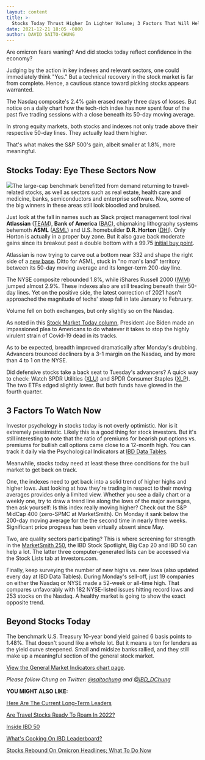 ```yaml
---
layout: content
title: >-
  Stocks Today Thrust Higher In Lighter Volume; 3 Factors That Will Help Turn The Market
date: 2021-12-21 18:05 -0800
author: DAVID SAITO-CHUNG
---
```






Are omicron fears waning? And did stocks today reflect confidence in the economy?




Judging by the action in key indexes and relevant sectors, one could immediately think "Yes." But a technical recovery in the stock market is far from complete. Hence, a cautious stance toward picking stocks appears warranted.


The Nasdaq composite's 2.4% gain erased nearly three days of losses. But notice on a daily chart how the tech-rich index has now spent four of the past five trading sessions with a close beneath its 50-day moving average.


In strong equity markets, both stocks and indexes not only trade above their respective 50-day lines. They actually lead them higher.


That's what makes the S&P 500's gain, albeit smaller at 1.8%, more meaningful.



Stocks Today: Eye These Sectors Now
-----------------------------------


![](https://www.investors.com/wp-content/uploads/2021/12/MP122121-201x300.jpg)The large-cap benchmark benefitted from demand returning to travel-related stocks, as well as sectors such as real estate, health care and medicine, banks, semiconductors and enterprise software. Now, some of the big winners in these areas still look bloodied and bruised.


Just look at the fall in names such as Slack project management tool rival **Atlassian** ([TEAM](https://research.investors.com/quote.aspx?symbol=TEAM)), **Bank of America** ([BAC](https://research.investors.com/quote.aspx?symbol=BAC)), chipmaking lithography systems behemoth **ASML** ([ASML](https://research.investors.com/quote.aspx?symbol=ASML)) and U.S. homebuilder **D.R. Horton** ([DHI](https://research.investors.com/quote.aspx?symbol=DHI)). Only Horton is actually in a proper buy zone. But it also gave back moderate gains since its breakout past a double bottom with a 99.75 [initial buy point](https://www.investors.com/how-to-invest/investors-corner/chart-reading-basics-how-a-buy-point-marks-a-time-of-opportunity/).


Atlassian is now trying to carve out a bottom near 332 and shape the right side of a [new base](https://www.investors.com/how-to-invest/investors-corner/investor-basics-why-learning-base-patterns-gets-the-ball-rolling/). Ditto for ASML, stuck in "no man's land" territory between its 50-day moving average and its longer-term 200-day line.


The NYSE composite rebounded 1.8%, while iShares Russell 2000 ([IWM](https://research.investors.com/quote.aspx?symbol=IWM)) jumped almost 2.9%. These indexes also are still treading beneath their 50-day lines. Yet on the positive side, the latest correction of 2021 hasn't approached the magnitude of techs' steep fall in late January to February.


Volume fell on both exchanges, but only slightly so on the Nasdaq.


As noted in this [Stock Market Today column](https://www.investors.com/market-trend/stock-market-today/dow-jones-gains-nasdaq-leads-joe-biden-makes-omicron-plea-travel-stocks-pop-airbnb-stock/), President Joe Biden made an impassioned plea to Americans to do whatever it takes to stop the highly virulent strain of Covid-19 dead in its tracks.


As to be expected, breadth improved dramatically after Monday's drubbing. Advancers trounced decliners by a 3-1 margin on the Nasdaq, and by more than 4 to 1 on the NYSE.


Did defensive stocks take a back seat to Tuesday's advancers? A quick way to check: Watch SPDR Utilities ([XLU](https://research.investors.com/quote.aspx?symbol=XLU)) and SPDR Consumer Staples ([XLP](https://research.investors.com/quote.aspx?symbol=XLP)). The two ETFs edged slightly lower. But both funds have glowed in the fourth quarter.


3 Factors To Watch Now
----------------------


Investor psychology in stocks today is not overly optimistic. Nor is it extremely pessimistic. Likely this is a good thing for stock investors. But it's still interesting to note that the ratio of premiums for bearish put options vs. premiums for bullish call options came close to a 12-month high. You can track it daily via the Psychological Indicators at [IBD Data Tables](https://www.investors.com/ibd-data-tables/).


Meanwhile, stocks today need at least these three conditions for the bull market to get back on track.


One, the indexes need to get back into a solid trend of higher highs and higher lows. Just looking at how they're trading in respect to their moving averages provides only a limited view. Whether you see a daily chart or a weekly one, try to draw a trend line along the lows of the major averages, then ask yourself: Is this index really moving higher? Check out the S&P MidCap 400 (zero-SPMC at MarketSmith). On Monday it sank below the 200-day moving average for the the second time in nearly three weeks. Significant price progress has been virtually absent since May.


Two, are quality sectors participating? This is where screening for strength in the [MarketSmith 250](https://marketsmith.investors.com), the IBD Stock Spotlight, Big Cap 20 and IBD 50 can help a lot. The latter three computer-generated lists can be accessed via the Stock Lists tab at Investors.com.


Finally, keep surveying the number of new highs vs. new lows (also updated every day at IBD Data Tables). During Monday's sell-off, just 19 companies on either the Nasdaq or NYSE made a 52-week or all-time high. That compares unfavorably with 182 NYSE-listed issues hitting record lows and 253 stocks on the Nasdaq. A healthy market is going to show the exact opposite trend.


Beyond Stocks Today
-------------------


The benchmark U.S. Treasury 10-year bond yield gained 6 basis points to 1.48%. That doesn't sound like a whole lot. But it means a ton for lenders as the yield curve steepened. Small and midsize banks rallied, and they still make up a meaningful section of the general stock market.


[View the General Market Indicators chart page](https://www.investors.com/wp-content/uploads/2021/12/DailyGMI122121.pdf).


*Please follow Chung on Twitter: [@saitochung](https://twitter.com/SaitoChung) and [@IBD\_DChung](https://twitter.com/IBD_DChung)*


**YOU MIGHT ALSO LIKE:**


[Here Are The Current Long-Term Leaders](https://www.investors.com/research/best-stocks-to-buy-now-long-term-stocks-ibd-long-term-leaders-list/)


[Are Travel Stocks Ready To Roam In 2022?](https://www.investors.com/news/travel-stocks-airlines-cruises-hotels-omicron-labor-shortages/)


[Inside IBD 50](https://leaderboard.investors.com/#/ibd50/full)


[What's Cooking On IBD Leaderboard?](https://leaderboard.investors.com/#/leaders/leadersnearabuypoint)


[Stocks Rebound On Omicron Headlines; What To Do Now](https://www.investors.com/market-trend/stock-market-today/dow-jones-futures-stock-market-rallies-on-omicron-covid-news-micron-amd-tesla-expedia-lead/)




